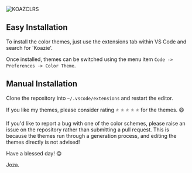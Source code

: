 ![KOAZCLRS](https://user-images.githubusercontent.com/51058620/166397152-82c5b774-417f-4fc4-92ad-6d0c3004d323.png)


## Easy Installation

To install the color themes, just use the extensions tab within VS Code and search for 'Koazie'.

Once installed, themes can be switched using the menu item `Code -> Preferences -> Color Theme`.

## Manual Installation

Clone the repository into `~/.vscode/extensions` and restart the editor.

If you like my themes, please consider rating ⭐️ ⭐️ ⭐️ ⭐️ ⭐️ for the themes. 😄

If you'd like to report a bug with one of the color schemes, please raise an issue on the repository rather than submitting a pull request. This is because the themes run through a generation process, and editing the themes directly is not advised!

Have a blessed day! 😋

Joza.